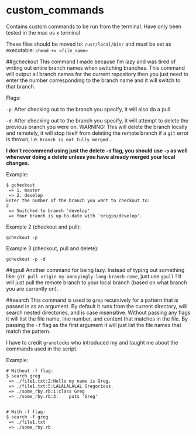 custom_commands
===============

Contains custom commands to be run from the terminal. Have only been tested in the mac os x terminal

These files should be moved to: `/usr/local/bin/` and must be set as executable: `chmod +x <file_name>`

##gcheckout
This command I made because I'm lazy and was tired of writing out entire branch names when switching branches.
This command will output all branch names for the current repository then you just need to enter the number
corresponding to the branch name and it will switch to that branch.

Flags:

`-p`: After checking out to the branch you specify, it will also do a pull

`-d`: After checking out to the branch you specify, it will attempt to delete the previous branch you were on. WARNING: This will delete the branch locally and remotely, it will stop itself from deleting the remote branch if a `git` error is thrown, i.e. `Branch is not fully merged..`

**I don't recommend using just the delete `-d` flag, you should use `-p` as well whenever doing a delete unless you have already merged your local changes.**

Example:

```
$ gcheckout
 => 1. master
 => 2. develop
Enter the number of the branch you want to checkout to:
2
 => Switched to branch 'develop'
 => Your branch is up-to-date with 'origin/develop'.
````

Example 2 (checkout and pull):

`gcheckout -p`

Example 3 (checkout, pull and delete):

`gcheckout -p -d`

##gpull
Another command for being lazy. Instead of typing out something like: `git pull origin my-annoyingly-long-branch-name`, just use `gpull` !  It will just pull the remote branch to your local branch (based on what branch you are currently on).

##search
This command is used to `grep` recursively for a pattern that is passed in as an argument.
By default it runs from the current directory, will search nested directories, and is case
insensitive. Without passing any flags it will list the file name, line number, and content
that matches in the file. By passing the `-f` flag as the first argument it will just list the file names
that match the pattern.

I have to credit `granolocks` who introduced my and taught me about the commands used in the script.

Example:

```
# Without -f flag:
$ search greg
 => ./file1.txt:2:Hello my name is Greg.
 => ./file1.txt:5:LALALALALAL Gregorious.
 => ./some_rby.rb:1:class Greg
 => ./some_rby.rb:3:    puts 'Greg'


# With -f flag:
$ search -f greg
 => ./file1.txt
 => ./some_rby.rb
````
